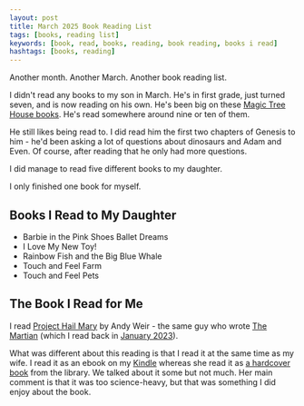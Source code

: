 ```yaml
---
layout: post
title: March 2025 Book Reading List
tags: [books, reading list]
keywords: [book, read, books, reading, book reading, books i read]
hashtags: [books, reading]
---
```


Another month. Another March. Another book reading list.

I didn't read any books to my son in March. He's in first grade, just turned seven, and is now reading on his own. He's been big on these [Magic Tree House books](https://www.amazon.com/s?k=Magic+Tree+House+books&tag=hendrixjoseph-20). He's read somewhere around nine or ten of them.

He still likes being read to. I did read him the first two chapters of Genesis to him - he'd been asking a lot of questions about dinosaurs and Adam and Even. Of course, after reading that he only had more questions.

I did manage to read five different books to my daughter.

I only finished one book for myself.

## Books I Read to My Daughter

* Barbie in the Pink Shoes Ballet Dreams
* I Love My New Toy!
* Rainbow Fish and the Big Blue Whale
* Touch and Feel Farm
* Touch and Feel Pets

## The Book I Read for Me

I read [Project Hail Mary](https://www.amazon.com/Project-Hail-Mary-Andy-Weir-ebook/dp/B08FHBV4ZX/?tag=hendrixjoseph-20) by Andy Weir - the same guy who wrote [The Martian](https://www.amazon.com/Martian-Novel-Andy-Weir-ebook/dp/B00EMXBDMA/?tag=hendrixjoseph-20) (which I read back in [January 2023](https://www.joehxblog.com/january-2023-book-reading-list/)).

What was different about this reading is that I read it at the same time as my wife. I read it as an ebook on my [Kindle](https://www.amazon.com/s?k=kindle&tag=hendrixjoseph-20) whereas she read it as [a hardcover book](https://www.amazon.com/Project-Hail-Mary-Andy-Weir/dp/0593135202/?tag=hendrixjoseph-20) from the library. We talked about it some but not much. Her main comment is that it was too science-heavy, but that was something I did enjoy about the book.
